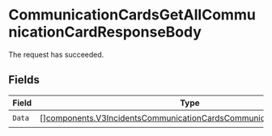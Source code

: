 # CommunicationCardsGetAllCommunicationCardResponseBody

The request has succeeded.


## Fields

| Field                                                                                                                                                    | Type                                                                                                                                                     | Required                                                                                                                                                 | Description                                                                                                                                              |
| -------------------------------------------------------------------------------------------------------------------------------------------------------- | -------------------------------------------------------------------------------------------------------------------------------------------------------- | -------------------------------------------------------------------------------------------------------------------------------------------------------- | -------------------------------------------------------------------------------------------------------------------------------------------------------- |
| `Data`                                                                                                                                                   | [][components.V3IncidentsCommunicationCardsCommunicationCardResponse](../../models/components/v3incidentscommunicationcardscommunicationcardresponse.md) | :heavy_check_mark:                                                                                                                                       | N/A                                                                                                                                                      |
